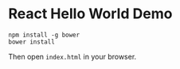 React Hello World Demo
======================

```
npm install -g bower
bower install
```

Then open `index.html` in your browser.